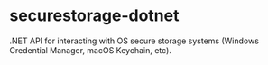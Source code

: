 # securestorage-dotnet
.NET API for interacting with OS secure storage systems (Windows Credential Manager, macOS Keychain, etc).
